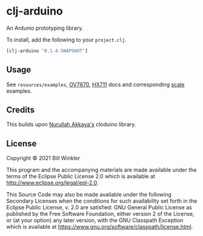 # clj-arduino

An Ardunio prototyping library. 


To install, add the following to your `project.clj`.

``` clojure
[clj-arduino "0.1.4-SNAPSHOT"]
```

## Usage

See `resources/examples`, [OV7670](doc/ov7670.md), [HX711](doc/hx711.md) docs and corresponding [scale](resources/examples/scale.clj) examples.

## Credits

This builds upon [Nurullah Akkaya's](https://github.com/nakkaya/clodiuno) cloduino library.


[hx711.md]: http://www.eclipse.org/legal/epl-2.0.

## License

Copyright © 2021 Bill Winkler

This program and the accompanying materials are made available under the
terms of the Eclipse Public License 2.0 which is available at
http://www.eclipse.org/legal/epl-2.0.

This Source Code may also be made available under the following Secondary
Licenses when the conditions for such availability set forth in the Eclipse
Public License, v. 2.0 are satisfied: GNU General Public License as published by
the Free Software Foundation, either version 2 of the License, or (at your
option) any later version, with the GNU Classpath Exception which is available
at https://www.gnu.org/software/classpath/license.html.
